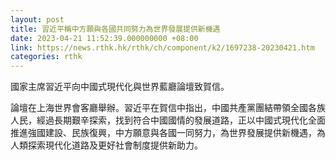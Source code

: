 ```yaml
---
layout: post
title: 習近平稱中方願與各國共同努力為世界發展提供新機遇
date: 2023-04-21 11:52:39.000000000 +08:00
link: https://news.rthk.hk/rthk/ch/component/k2/1697238-20230421.htm
categories: rthk
---
```


國家主席習近平向中國式現代化與世界藍廳論壇致賀信。

論壇在上海世界會客廳舉辦。習近平在賀信中指出，中國共產黨團結帶領全國各族人民，經過長期艱辛探索，找到符合中國國情的發展道路，正以中國式現代化全面推進強國建設、民族復興，中方願意與各國一同努力，為世界發展提供新機遇，為人類探索現代化道路及更好社會制度提供新助力。
